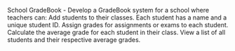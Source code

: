 School GradeBook - Develop a GradeBook system for a school where teachers can:
Add students to their classes.
Each student has a name and a unique student ID.
Assign grades for assignments or exams to each student.
Calculate the average grade for each student in their class.
View a list of all students and their respective average grades.